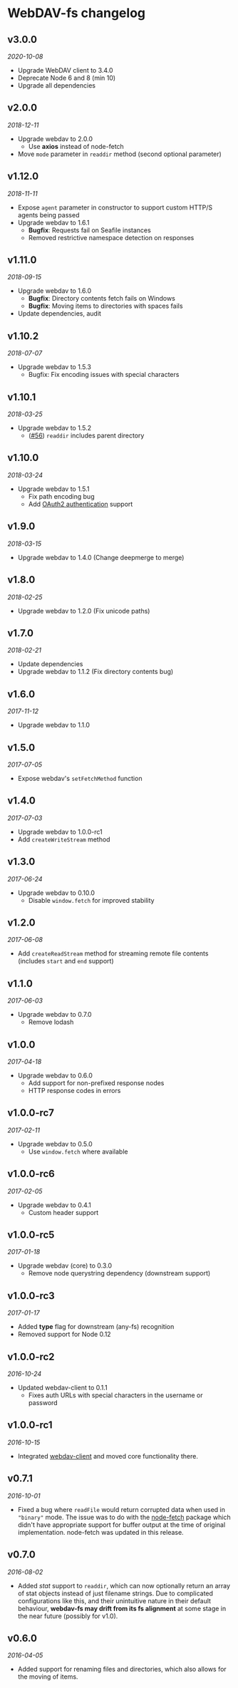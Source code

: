 # WebDAV-fs changelog

## v3.0.0
_2020-10-08_

 * Upgrade WebDAV client to 3.4.0
 * Deprecate Node 6 and 8 (min 10)
 * Upgrade all dependencies

## v2.0.0
_2018-12-11_

 * Upgrade webdav to 2.0.0
   * Use **axios** instead of node-fetch
 * Move `mode` parameter in `readdir` method (second optional parameter)

## v1.12.0
_2018-11-11_

 * Expose `agent` parameter in constructor to support custom HTTP/S agents being passed
 * Upgrade webdav to 1.6.1
   * **Bugfix**: Requests fail on Seafile instances
   * Removed restrictive namespace detection on responses

## v1.11.0
_2018-09-15_

 * Upgrade webdav to 1.6.0
   * **Bugfix**: Directory contents fetch fails on Windows
   * **Bugfix**: Moving items to directories with spaces fails
 * Update dependencies, audit

## v1.10.2
_2018-07-07_

 * Upgrade webdav to 1.5.3
   * Bugfix: Fix encoding issues with special characters

## v1.10.1
_2018-03-25_

 * Upgrade webdav to 1.5.2
   * ([#56](https://github.com/perry-mitchell/webdav-fs/issues/56)) `readdir` includes parent directory

## v1.10.0
_2018-03-24_

 * Upgrade webdav to 1.5.1
   * Fix path encoding bug
   * Add [OAuth2 authentication](https://github.com/perry-mitchell/webdav-client#authentication) support

## v1.9.0
_2018-03-15_

 * Upgrade webdav to 1.4.0 (Change deepmerge to merge)

## v1.8.0
_2018-02-25_

 * Upgrade webdav to 1.2.0 (Fix unicode paths)

## v1.7.0
_2018-02-21_

 * Update dependencies
 * Upgrade webdav to 1.1.2 (Fix directory contents bug)

## v1.6.0
_2017-11-12_

 * Upgrade webdav to 1.1.0

## v1.5.0
_2017-07-05_

 * Expose webdav's `setFetchMethod` function

## v1.4.0
_2017-07-03_

 * Upgrade webdav to 1.0.0-rc1
 * Add `createWriteStream` method

## v1.3.0
_2017-06-24_

 * Upgrade webdav to 0.10.0
   * Disable `window.fetch` for improved stability

## v1.2.0
_2017-06-08_

 * Add `createReadStream` method for streaming remote file contents (includes `start` and `end` support)

## v1.1.0
_2017-06-03_

 * Upgrade webdav to 0.7.0
   * Remove lodash

## **v1.0.0**
_2017-04-18_

 * Upgrade webdav to 0.6.0
   * Add support for non-prefixed response nodes
   * HTTP response codes in errors

## v1.0.0-rc7
_2017-02-11_

 * Upgrade webdav to 0.5.0
   * Use `window.fetch` where available

## v1.0.0-rc6
_2017-02-05_

 * Upgrade webdav to 0.4.1
   * Custom header support

## v1.0.0-rc5
_2017-01-18_

 * Upgrade webdav (core) to 0.3.0
   * Remove node querystring dependency (downstream support)

## v1.0.0-rc3
_2017-01-17_

 * Added **type** flag for downstream (any-fs) recognition
 * Removed support for Node 0.12

## v1.0.0-rc2
_2016-10-24_

 * Updated webdav-client to 0.1.1
    * Fixes auth URLs with special characters in the username or password

## v1.0.0-rc1
_2016-10-15_

 * Integrated [webdav-client](https://github.com/perry-mitchell/webdav-client) and moved core functionality there.

## v0.7.1
_2016-10-01_

* Fixed a bug where `readFile` would return corrupted data when used in `"binary"` mode. The issue was to do with the [node-fetch](https://github.com/bitinn/node-fetch) package which didn't have appropriate support for buffer output at the time of original implementation. node-fetch was updated in this release.

## v0.7.0
_2016-08-02_

 * Added _stat_ support to `readdir`, which can now optionally return an array of stat objects instead of just filename strings. Due to complicated configurations like this, and their unintuitive nature in their default behaviour, **webdav-fs may drift from its fs alignment** at some stage in the near future (possibly for v1.0).

## v0.6.0
_2016-04-05_

 * Added support for renaming files and directories, which also allows for the moving of items.

